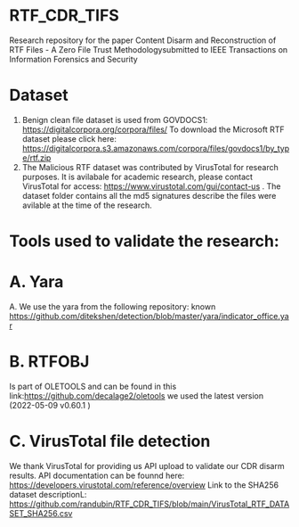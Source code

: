 # RTF_CDR_TIFS
Research repository for the paper Content Disarm and Reconstruction of RTF Files  - A Zero File Trust Methodologysubmitted to IEEE Transactions on Information Forensics and Security

Dataset
========
1. Benign clean file dataset is used from GOVDOCS1: https://digitalcorpora.org/corpora/files/
To download the Microsoft RTF dataset please click here:
https://digitalcorpora.s3.amazonaws.com/corpora/files/govdocs1/by_type/rtf.zip
2. The Malicious RTF dataset was contributed by VirusTotal for research purposes. It is avilabale for academic research, please contact VirusTotal for access: https://www.virustotal.com/gui/contact-us .
The dataset folder contains all the md5 signatures describe the files were avilable at the time of the research.

Tools used to validate the research:
====================================


A. Yara
======
A. We use the yara from the following repository: known https://github.com/ditekshen/detection/blob/master/yara/indicator_office.yar

B. RTFOBJ
==========
Is part of OLETOOLS and can be found in this link:https://github.com/decalage2/oletools we used the latest version (2022-05-09 v0.60.1 )

C. VirusTotal file detection
============================
We thank VirusTotal for providing us API upload to validate our CDR disarm results.
API documentation can be founnd here: https://developers.virustotal.com/reference/overview
Link to the SHA256 dataset descriptionL:
https://github.com/randubin/RTF_CDR_TIFS/blob/main/VirusTotal_RTF_DATASET_SHA256.csv


